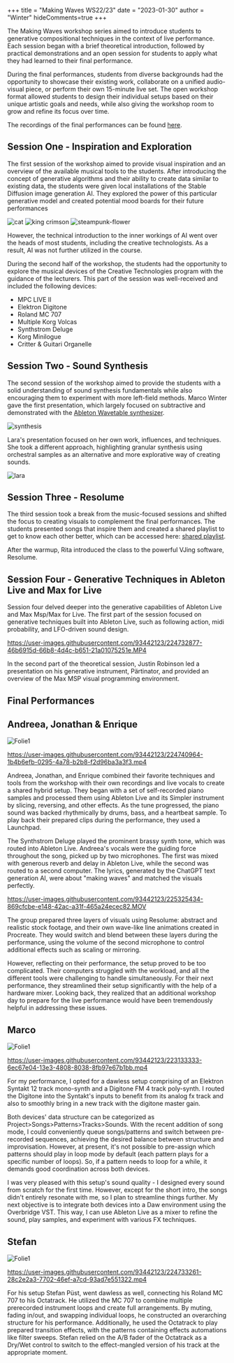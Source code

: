 +++
title = "Making Waves WS22/23"
date = "2023-01-30"
author = "Winter"
hideComments=true
+++

The Making Waves workshop series aimed to introduce students to generative compositional techniques in the context of live performance. Each session began with a brief theoretical introduction, followed by practical demonstrations and an open session for students to apply what they had learned to their final performance.

During the final performances, students from diverse backgrounds had the opportunity to showcase their existing work, collaborate on a unified audio-visual piece, or perform their own 15-minute live set. The open workshop format allowed students to design their individual setups based on their unique artistic goals and needs, while also giving the workshop room to grow and refine its focus over time.

The recordings of the final performances can be found [here](https://github.com/ctechfilmuniversity/making-waves/tree/main/data/recordings/ws2223/final_recordings).

## Session One - Inspiration and Exploration

The first session of the workshop aimed to provide visual inspiration and an overview of the available musical tools to the students. After introducing the concept of generative algorithms and their ability to create data similar to existing data, the students were given local installations of the Stable Diffusion image generation AI. They explored the power of this particular generative model and created potential mood boards for their future performances

![cat](https://user-images.githubusercontent.com/93442123/224561542-e3ef4463-69a9-483f-ad23-7ce9c8712c5c.png)
![king crimson](https://user-images.githubusercontent.com/93442123/224561546-b6167e73-9c9a-4118-99b0-a79ea5851d74.png)
![steampunk-flower](https://user-images.githubusercontent.com/93442123/224561549-88358dda-2e81-474f-9d20-40931f1ab7c4.png)

However, the technical introduction to the inner workings of AI went over the heads of most students, including the creative technologists. As a result, AI was not further utilized in the course.

During the second half of the workshop, the students had the opportunity to explore the musical devices of the Creative Technologies program with the guidance of the lecturers. This part of the session was well-received and included the following devices:

* MPC LIVE II
* Elektron Digitone
* Roland MC 707
* Multiple Korg Volcas
* Synthstrom Deluge
* Korg Minilogue
* Critter & Guitari Organelle

## Session Two - Sound Synthesis
The second session of the workshop aimed to provide the students with a solid understanding of sound synthesis fundamentals while also encouraging them to experiment with more left-field methods. Marco Winter gave the first presentation, which largely focused on subtractive and demonstrated with the [Ableton Wavetable synthesizer](https://www.ableton.com/de/packs/wavetable/).

![synthesis](https://user-images.githubusercontent.com/93442123/224562024-4d1ccd50-3faa-447f-bcfe-b1d0d39f23c3.jpg)

Lara's presentation focused on her own work, influences, and techniques. She took a different approach, highlighting granular synthesis using orchestral samples as an alternative and more explorative way of creating sounds.

![lara](https://user-images.githubusercontent.com/93442123/224565359-320e0252-161d-4058-bc26-e747a61eb141.JPG)

## Session Three - Resolume
The third session took a break from the music-focused sessions and shifted the focus to creating visuals to complement the final performances. The students presented songs that inspire them and created a shared playlist to get to know each other better, which can be accessed here: [shared playlist](https://open.spotify.com/playlist/7loq1NhkBNZHofEJ2ye6yU?si=9ad230fdd12c4b2c).



After the warmup, Rita introduced the class to the powerful VJing software, Resolume.


## Session Four - Generative Techniques in Ableton Live and Max for Live
Session four delved deeper into the generative capabilities of Ableton Live and Max Msp/Max for Live. The first part of the session focused on generative techniques built into Ableton Live, such as following action, midi probability, and LFO-driven sound design.



https://user-images.githubusercontent.com/93442123/224732877-46b6915d-66b8-4d4c-b651-21a01075251e.MP4



In the second part of the theoretical session, Justin Robinson led a presentation on his generative instrument, Pärtinator, and provided an overview of the Max MSP visual programming environment.

## Final Performances
## Andreea, Jonathan & Enrique

![Folie1](https://user-images.githubusercontent.com/93442123/225284679-77fa05ce-b10b-44f8-9349-a30f9e23ef38.JPG)

https://user-images.githubusercontent.com/93442123/224740964-1b4b6efb-0295-4a78-b2b8-f2d96ba3a3f3.mp4

Andreea, Jonathan, and Enrique combined their favorite techniques and tools from the workshop with their own recordings and live vocals to create a shared hybrid setup. They began with a set of self-recorded piano samples and processed them using Ableton Live and its Simpler instrument by slicing, reversing, and other effects. As the tune progressed, the piano sound was backed rhythmically by drums, bass, and a heartbeat sample. To play back their prepared clips during the performance, they used a Launchpad.

The Synthstrom Deluge played the prominent brassy synth tone, which was routed into Ableton Live. Andreea's vocals were the guiding force throughout the song, picked up by two microphones. The first was mixed with generous reverb and delay in Ableton Live, while the second was routed to a second computer. The lyrics, generated by the ChatGPT text generation AI, were about "making waves" and matched the visuals perfectly.



https://user-images.githubusercontent.com/93442123/225325434-869cfcbe-e148-42ac-a31f-465a24ecec82.MOV



The group prepared three layers of visuals using Resolume: abstract and realistic stock footage, and their own wave-like line animations created in Procreate. They would switch and blend between these layers during the performance, using the volume of the second microphone to control additional effects such as scaling or mirroring.

However, reflecting on their performance, the setup proved to be too complicated. Their computers struggled with the workload, and all the different tools were challenging to handle simultaneously. For their next performance, they streamlined their setup significantly with the help of a hardware mixer. Looking back, they realized that an additional workshop day to prepare for the live performance would have been tremendously helpful in addressing these issues.

## Marco


![Folie1](https://user-images.githubusercontent.com/93442123/224735932-975650eb-c54f-4ad8-b3ba-7dee26a00295.PNG)


https://user-images.githubusercontent.com/93442123/223133333-6ec67e04-13e3-4808-8038-8fb97e67b1bb.mp4


For my performance, I opted for a dawless setup comprising of an Elektron Syntakt 12 track mono-synth and a Digitone FM 4 track poly-synth. I routed the Digitone into the Syntakt's inputs to benefit from its analog fx track and also to smoothly bring in a new track with the digitone master gain.

Both devices' data structure can be categorized as Project>Songs>Patterns>Tracks>Sounds. With the recent addition of song mode, I could conveniently queue songs/patterns and switch between pre-recorded sequences, achieving the desired balance between structure and improvisation. However, at present, it's not possible to pre-assign which patterns should play in loop mode by default (each pattern plays for a specific number of loops). So, if a pattern needs to loop for a while, it demands good coordination across both devices.

I was very pleased with this setup's sound quality - I designed every sound from scratch for the first time. However, except for the short intro, the songs didn't entirely resonate with me, so I plan to streamline things further. My next objective is to integrate both devices into a Daw environment using the Overbridge VST. This way, I can use Ableton Live as a mixer to refine the sound, play samples, and experiment with various FX techniques.

## Stefan

![Folie1](https://user-images.githubusercontent.com/93442123/224736378-0a3fbd59-9149-4963-9200-3c2ee2709d29.PNG)



https://user-images.githubusercontent.com/93442123/224733261-28c2e2a3-7702-46ef-a7cd-93ad7e551322.mp4


For his setup Stefan Püst, went dawless as well, connecting his Roland MC 707 to his Octatrack.
He utilized the MC 707 to combine multiple prerecorded instrument loops and create full arrangements. By muting, fading in/out, and swapping individual loops, he constructed an overarching structure for his performance. Additionally, he used the Octatrack to play prepared transition effects, with the patterns containing effects automations like filter sweeps. Stefan relied on the A/B fader of the Octatrack as a Dry/Wet control to switch to the effect-mangled version of his track at the appropriate moment.
